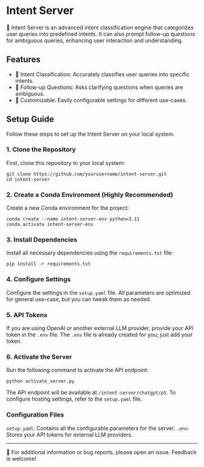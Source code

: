 # Intent Server
🚀 Intent Server is an advanced intent classification engine that categorizes user queries into predefined intents. It can also prompt follow-up questions for ambiguous queries, enhancing user interaction and understanding.

## Features
* 🎯 Intent Classification: Accurately classifies user queries into specific intents.
* 🤖 Follow-up Questions: Asks clarifying questions when queries are ambiguous.
* 🔧 Customizable: Easily configurable settings for different use-cases.

## Setup Guide
Follow these steps to set up the Intent Server on your local system.

### 1. Clone the Repository
First, clone this repository to your local system:
```commandline
git clone https://github.com/yourusername/intent-server.git
cd intent-server
```

### 2. Create a Conda Environment (Highly Recommended)
Create a new Conda environment for the project:
```commandline
conda create --name intent-server-env python=3.11
conda activate intent-server-env
```

### 3. Install Dependencies
Install all necessary dependencies using the `requirements.txt` file:
```commandline
pip install -r requirements.txt
```

### 4. Configure Settings
Configure the settings in the `setup.yaml` file. All parameters are optimized for general use-case, but you can tweak them as needed.

### 5. API Tokens
If you are using OpenAI or another external LLM provider, provide your API token in the `.env` file. The `.env` file is already created for you; just add your token.

### 6. Activate the Server
Run the following command to activate the API endpoint:
```commandline
python activate_server.py
```

The API endpoint will be available at `/intent-server/chatgpt/p5`. To configure hosting settings, refer to the `setup.yaml` file.

### Configuration Files
`setup.yaml`: Contains all the configurable parameters for the server.
`.env`: Stores your API tokens for external LLM providers.


---

📌 For additional information or bug reports, please open an issue. Feedback is welcome!